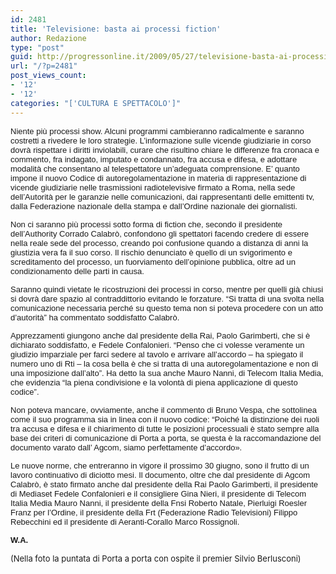 ```yaml
---
id: 2481
title: 'Televisione: basta ai processi fiction'
author: Redazione
type: "post"
guid: http://progressonline.it/2009/05/27/televisione-basta-ai-processi-fiction/
url: "/?p=2481"
post_views_count:
- '12'
- '12'
categories: "['CULTURA E SPETTACOLO']"
---
```


<font face="Tahoma, sans-serif"><font size="2">Niente più processi show. Alcuni programmi cambieranno radicalmente e saranno costretti a rivedere le loro strategie. L’informazione sulle vicende giudiziarie in corso dovrà rispettare i diritti inviolabili, curare che risultino chiare le differenze fra cronaca e commento, fra indagato, imputato e condannato, fra accusa e difesa, e adottare modalità che consentano al telespettatore un’adeguata comprensione. E’ quanto impone il nuovo Codice di autoregolamentazione in materia di rappresentazione di vicende giudiziarie nelle trasmissioni radiotelevisive firmato a Roma, nella sede dell’Autorità per le garanzie nelle comunicazioni, dai rappresentanti delle emittenti tv, dalla Federazione nazionale della stampa e dall’Ordine nazionale dei giornalisti. </font></font>

<font face="Tahoma, sans-serif"><font size="2">Non ci saranno più processi sotto forma di fiction che, secondo il presidente dell’Authority Corrado Calabrò, confondono gli spettatori facendo credere di essere nella reale sede del processo, creando poi confusione quando a distanza di anni la giustizia vera fa il suo corso. Il rischio denunciato è quello di un svigorimento e screditamento del processo, un fuorviamento dell’opinione pubblica, oltre ad un condizionamento delle parti in causa. </font></font>

<font face="Tahoma, sans-serif"><font size="2">Saranno quindi vietate le ricostruzioni dei processi in corso, mentre per quelli già chiusi si dovrà dare spazio al contraddittorio evitando le forzature. “Si tratta di una svolta nella comunicazione necessaria perché su questo tema non si poteva procedere con un atto d’autorità” ha commentato soddisfatto Calabrò.</font></font>

<font face="Tahoma, sans-serif"><font size="2">Apprezzamenti giungono anche dal presidente della Rai, Paolo Garimberti, che si è dichiarato soddisfatto, e Fedele Confalonieri. “Penso che ci volesse veramente un giudizio imparziale per farci sedere al tavolo e arrivare all’accordo – ha spiegato il numero uno di Rti – la cosa bella è che si tratta di una autoregolamentazione e non di una imposizione dall’alto”. </font></font><font face="Tahoma, sans-serif"><font size="2">Ha detto la sua anche Mauro Nanni, di Telecom Italia Media, che evidenzia “la piena condivisione e la volontà di piena applicazione di questo codice”.</font></font>

<font face="Tahoma, sans-serif"><font size="2">Non poteva mancare, ovviamente, anche il commento di Bruno Vespa, che sottolinea come il suo programma sia in linea con il nuovo codice: “Poiché la distinzione dei ruoli tra accusa e difesa e il chiarimento di tutte le posizioni processuali è stato sempre alla base dei criteri di comunicazione di <span style="font-style: normal">Porta a porta</span>, se questa è la raccomandazione del documento varato dall’ Agcom, siamo perfettamente d’accordo».</font></font>

<font face="Tahoma, sans-serif"><font size="2">Le nuove norme, che entreranno in vigore il prossimo 30 giugno, sono il frutto di un lavoro continuativo di diciotto mesi. Il documento, oltre che dal presidente di Agcom Calabrò, è stato firmato anche dal presidente della Rai Paolo Garimberti, il presidente di Mediaset Fedele Confalonieri e il consigliere Gina Nieri, il presidente di Telecom Italia Media Mauro Nanni, il presidente della Fnsi Roberto Natale, Pierluigi Roesler Franz per l’Ordine, il presidente della Frt (Federazione Radio Televisioni) Filippo Rebecchini ed il presidente di Aeranti-Corallo Marco Rossignoli. </font></font>

<font face="Tahoma, sans-serif"><font size="2">**W.A.**</font></font>

<font size="2">(Nella foto la puntata di Porta a porta con ospite il premier Silvio Berlusconi)</font>